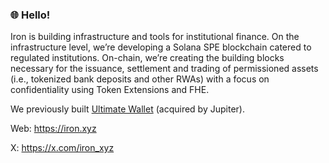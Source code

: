 ### 🌐 Hello!

Iron is building infrastructure and tools for institutional finance. On the infrastructure level, we’re developing a Solana SPE blockchain catered to regulated institutions. On-chain, we’re creating the building blocks necessary for the issuance, settlement and trading of permissioned assets (i.e., tokenized bank deposits and other RWAs) with a focus on confidentiality using Token Extensions and FHE.

We previously built [Ultimate Wallet](https://ultimate.app/)  (acquired by Jupiter).

Web: https://iron.xyz

X: https://x.com/iron_xyz
